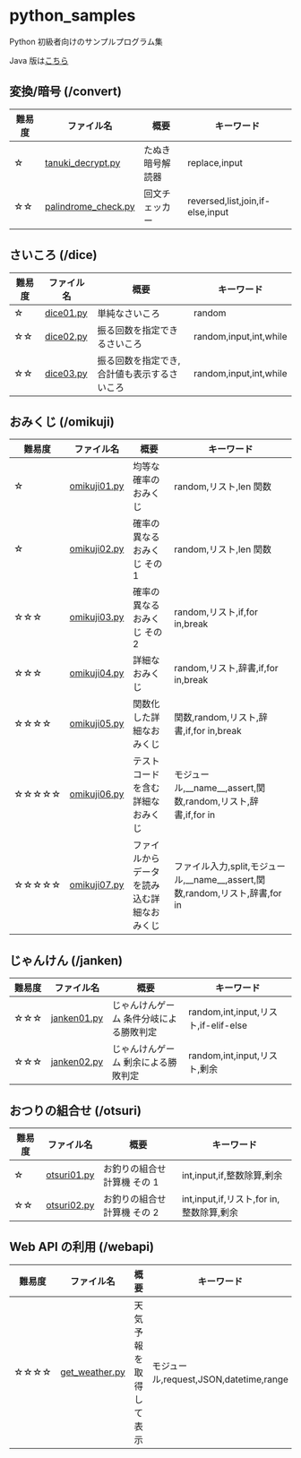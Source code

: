 # python_samples

Python 初級者向けのサンプルプログラム集

Java 版は[こちら](https://github.com/AyumuTakai/java_samples)

## 変換/暗号 (/convert)

| 難易度 | ファイル名                                                                                                | 概要             | キーワード                       |
| ------ | --------------------------------------------------------------------------------------------------------- | ---------------- | -------------------------------- |
| ☆      | [tanuki_decrypt.py](https://github.com/AyumuTakai/python_samples/blob/main/convert/tanuki_decrypt.py)     | たぬき暗号解読器 | replace,input                    |
| ☆☆     | [palindrome_check.py](https://github.com/AyumuTakai/python_samples/blob/main/convert/palindrome_check.py) | 回文チェッカー   | reversed,list,join,if-else,input |

## さいころ (/dice)

| 難易度 | ファイル名                                                                         | 概要                                        | キーワード             |
| ------ | ---------------------------------------------------------------------------------- | ------------------------------------------- | ---------------------- |
| ☆      | [dice01.py](https://github.com/AyumuTakai/python_samples/blob/main/dice/dice01.py) | 単純なさいころ                              | random                 |
| ☆☆     | [dice02.py](https://github.com/AyumuTakai/python_samples/blob/main/dice/dice02.py) | 振る回数を指定できるさいころ                | random,input,int,while |
| ☆☆     | [dice03.py](https://github.com/AyumuTakai/python_samples/blob/main/dice/dice03.py) | 振る回数を指定でき,合計値も表示するさいころ | random,input,int,while |

## おみくじ (/omikuji)

| 難易度 | ファイル名                                                                                  | 概要                                       | キーワード                                                                       |
| ------ | ------------------------------------------------------------------------------------------- | ------------------------------------------ | -------------------------------------------------------------------------------- |
| ☆      | [omikuji01.py](https://github.com/AyumuTakai/python_samples/blob/main/omikuji/omikuji01.py) | 均等な確率のおみくじ                       | random,リスト,len 関数                                                           |
| ☆      | [omikuji02.py](https://github.com/AyumuTakai/python_samples/blob/main/omikuji/omikuji02.py) | 確率の異なるおみくじ その 1                | random,リスト,len 関数                                                           |
| ☆☆☆    | [omikuji03.py](https://github.com/AyumuTakai/python_samples/blob/main/omikuji/omikuji03.py) | 確率の異なるおみくじ その 2                | random,リスト,if,for in,break                                                    |
| ☆☆☆    | [omikuji04.py](https://github.com/AyumuTakai/python_samples/blob/main/omikuji/omikuji04.py) | 詳細なおみくじ                             | random,リスト,辞書,if,for in,break                                               |
| ☆☆☆☆   | [omikuji05.py](https://github.com/AyumuTakai/python_samples/blob/main/omikuji/omikuji05.py) | 関数化した詳細なおみくじ                   | 関数,random,リスト,辞書,if,for in,break                                          |
| ☆☆☆☆☆  | [omikuji06.py](https://github.com/AyumuTakai/python_samples/blob/main/omikuji/omikuji06.py) | テストコードを含む詳細なおみくじ           | モジュール,\_\_name\_\_,assert,関数,random,リスト,辞書,if,for in                 |
| ☆☆☆☆☆  | [omikuji07.py](https://github.com/AyumuTakai/python_samples/blob/main/omikuji/omikuji07.py) | ファイルからデータを読み込む詳細なおみくじ | ファイル入力,split,モジュール,\_\_name\_\_,assert,関数,random,リスト,辞書,for in |

## じゃんけん (/janken)

| 難易度 | ファイル名                                                                               | 概要                                    | キーワード                           |
| ------ | ---------------------------------------------------------------------------------------- | --------------------------------------- | ------------------------------------ |
| ☆☆☆    | [janken01.py](https://github.com/AyumuTakai/python_samples/blob/main/janken/janken01.py) | じゃんけんゲーム 条件分岐による勝敗判定 | random,int,input,リスト,if-elif-else |
| ☆☆☆    | [janken02.py](https://github.com/AyumuTakai/python_samples/blob/main/janken/janken02.py) | じゃんけんゲーム 剰余による勝敗判定     | random,int,input,リスト,剰余         |

## おつりの組合せ (/otsuri)

| 難易度 | ファイル名                                                                               | 概要                        | キーワード                               |
| ------ | ---------------------------------------------------------------------------------------- | --------------------------- | ---------------------------------------- |
| ☆      | [otsuri01.py](https://github.com/AyumuTakai/python_samples/blob/main/otsuri/otsuri01.py) | お釣りの組合せ計算機 その 1 | int,input,if,整数除算,剰余               |
| ☆☆     | [otsuri02.py](https://github.com/AyumuTakai/python_samples/blob/main/otsuri/otsuri02.py) | お釣りの組合せ計算機 その 2 | int,input,if,リスト,for in,整数除算,剰余 |

## Web API の利用 (/webapi)

| 難易度 | ファイル名                                                                                     | 概要                   | キーワード                             |
| ------ | ---------------------------------------------------------------------------------------------- | ---------------------- | -------------------------------------- |
| ☆☆☆☆   | [get_weather.py](https://github.com/AyumuTakai/python_samples/blob/main/webapi/get_weather.py) | 天気予報を取得して表示 | モジュール,request,JSON,datetime,range |
